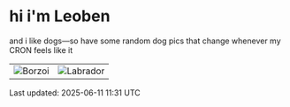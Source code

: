 # hi i'm Leoben

and i like dogs—so have some random dog pics that change whenever my CRON feels like it

|  |  |
|--------|----------|
| ![Borzoi](https://random-dog-vercel.vercel.app/api/random-borzoi?v=1749641468) | ![Labrador](https://random-dog-vercel.vercel.app/api/random-labrador?v=1749641468) |

Last updated: 2025-06-11 11:31 UTC
